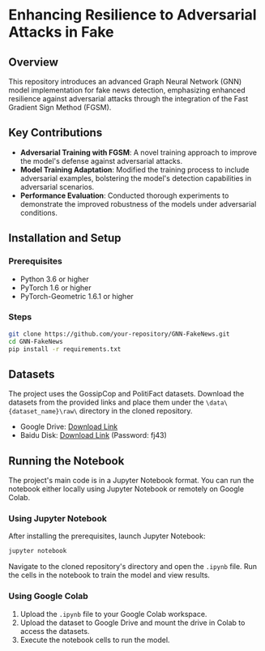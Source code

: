 
# Enhancing Resilience to Adversarial Attacks in Fake

## Overview
This repository introduces an advanced Graph Neural Network (GNN) model implementation for fake news detection, emphasizing enhanced resilience against adversarial attacks through the integration of the Fast Gradient Sign Method (FGSM).

## Key Contributions
- **Adversarial Training with FGSM**: A novel training approach to improve the model's defense against adversarial attacks.
- **Model Training Adaptation**: Modified the training process to include adversarial examples, bolstering the model's detection capabilities in adversarial scenarios.
- **Performance Evaluation**: Conducted thorough experiments to demonstrate the improved robustness of the models under adversarial conditions.

## Installation and Setup
### Prerequisites
- Python 3.6 or higher
- PyTorch 1.6 or higher
- PyTorch-Geometric 1.6.1 or higher

### Steps
```bash
git clone https://github.com/your-repository/GNN-FakeNews.git
cd GNN-FakeNews
pip install -r requirements.txt
```

## Datasets
The project uses the GossipCop and PolitiFact datasets. Download the datasets from the provided links and place them under the `\data\{dataset_name}\raw\` directory in the cloned repository.

- Google Drive: [Download Link](https://drive.google.com/drive/folders/1OslTX91kLEYIi2WBnwuFtXsVz5SS_XeR?usp=sharing)
- Baidu Disk: [Download Link](https://pan.baidu.com/s/1NFtuwzmpAezNcJzlSlduSw) (Password: fj43)

## Running the Notebook
The project's main code is in a Jupyter Notebook format. You can run the notebook either locally using Jupyter Notebook or remotely on Google Colab.

### Using Jupyter Notebook
After installing the prerequisites, launch Jupyter Notebook:
```bash
jupyter notebook
```
Navigate to the cloned repository's directory and open the `.ipynb` file. Run the cells in the notebook to train the model and view results.

### Using Google Colab
1. Upload the `.ipynb` file to your Google Colab workspace.
2. Upload the dataset to Google Drive and mount the drive in Colab to access the datasets.
3. Execute the notebook cells to run the model.

